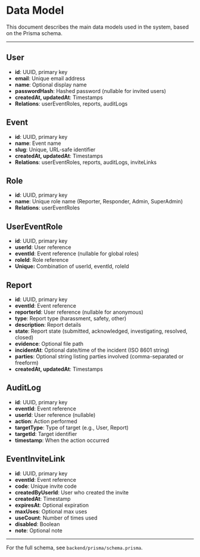 # Data Model

This document describes the main data models used in the system, based on the Prisma schema.

---

## User
- **id**: UUID, primary key
- **email**: Unique email address
- **name**: Optional display name
- **passwordHash**: Hashed password (nullable for invited users)
- **createdAt, updatedAt**: Timestamps
- **Relations**: userEventRoles, reports, auditLogs

## Event
- **id**: UUID, primary key
- **name**: Event name
- **slug**: Unique, URL-safe identifier
- **createdAt, updatedAt**: Timestamps
- **Relations**: userEventRoles, reports, auditLogs, inviteLinks

## Role
- **id**: UUID, primary key
- **name**: Unique role name (Reporter, Responder, Admin, SuperAdmin)
- **Relations**: userEventRoles

## UserEventRole
- **id**: UUID, primary key
- **userId**: User reference
- **eventId**: Event reference (nullable for global roles)
- **roleId**: Role reference
- **Unique:** Combination of userId, eventId, roleId

## Report
- **id**: UUID, primary key
- **eventId**: Event reference
- **reporterId**: User reference (nullable for anonymous)
- **type**: Report type (harassment, safety, other)
- **description**: Report details
- **state**: Report state (submitted, acknowledged, investigating, resolved, closed)
- **evidence**: Optional file path
- **incidentAt**: Optional date/time of the incident (ISO 8601 string)
- **parties**: Optional string listing parties involved (comma-separated or freeform)
- **createdAt, updatedAt**: Timestamps

## AuditLog
- **id**: UUID, primary key
- **eventId**: Event reference
- **userId**: User reference (nullable)
- **action**: Action performed
- **targetType**: Type of target (e.g., User, Report)
- **targetId**: Target identifier
- **timestamp**: When the action occurred

## EventInviteLink
- **id**: UUID, primary key
- **eventId**: Event reference
- **code**: Unique invite code
- **createdByUserId**: User who created the invite
- **createdAt**: Timestamp
- **expiresAt**: Optional expiration
- **maxUses**: Optional max uses
- **useCount**: Number of times used
- **disabled**: Boolean
- **note**: Optional note

---

For the full schema, see `backend/prisma/schema.prisma`. 